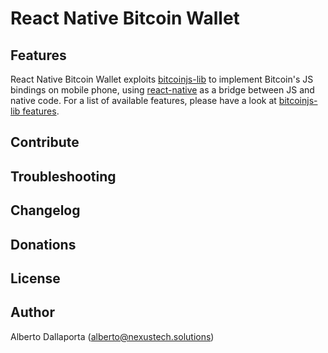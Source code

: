 # **React Native Bitcoin Wallet**


## Features

React Native Bitcoin Wallet exploits [bitcoinjs-lib](https://github.com/bitcoinjs/bitcoinjs-lib) to implement Bitcoin's JS bindings on mobile phone, using [react-native](https://github.com/facebook/react-native) as a bridge between JS and native code. For a list of available features, please have a look at [bitcoinjs-lib features](https://github.com/bitcoinjs/bitcoinjs-lib#features).

## Contribute

## Troubleshooting

## Changelog

## Donations

## License

## Author
Alberto Dallaporta (alberto@nexustech.solutions)